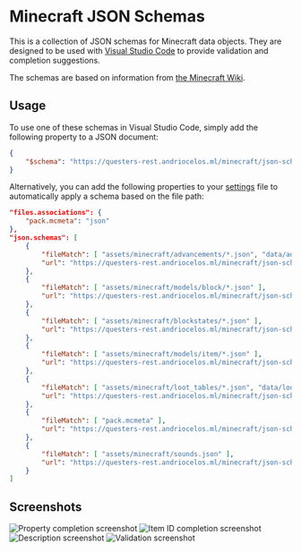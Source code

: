 Minecraft JSON Schemas
======================

This is a collection of JSON schemas for Minecraft data objects. They are designed to be used with [Visual Studio Code](https://code.visualstudio.com/) to provide validation and completion suggestions.

The schemas are based on information from [the Minecraft Wiki](https://minecraft.gamepedia.com/).

Usage
-----

To use one of these schemas in Visual Studio Code, simply add the following property to a JSON document:
```JSON
{
	"$schema": "https://questers-rest.andriocelos.ml/minecraft/json-schemas/<Minecraft version>/<schema name>.json"
}
```

Alternatively, you can add the following properties to your [settings](https://code.visualstudio.com/docs/getstarted/settings) file to automatically apply a schema based on the file path:
```JSON
"files.associations": {
	"pack.mcmeta": "json"
},
"json.schemas": [
	{
		"fileMatch": [ "assets/minecraft/advancements/*.json", "data/advancements/*.json" ],
		"url": "https://questers-rest.andriocelos.ml/minecraft/json-schemas/1.12/advancement.json"
	},
	{
		"fileMatch": [ "assets/minecraft/models/block/*.json" ],
		"url": "https://questers-rest.andriocelos.ml/minecraft/json-schemas/1.12/block_model.json"
	},
	{
		"fileMatch": [ "assets/minecraft/blockstates/*.json" ],
		"url": "https://questers-rest.andriocelos.ml/minecraft/json-schemas/1.12/block_states.json"
	},
	{
		"fileMatch": [ "assets/minecraft/models/item/*.json" ],
		"url": "https://questers-rest.andriocelos.ml/minecraft/json-schemas/1.12/item_model.json"
	},
	{
		"fileMatch": [ "assets/minecraft/loot_tables/*.json", "data/loot_tables/*.json" ],
		"url": "https://questers-rest.andriocelos.ml/minecraft/json-schemas/1.12/loot_table.json"
	},
	{
		"fileMatch": [ "pack.mcmeta" ],
		"url": "https://questers-rest.andriocelos.ml/minecraft/json-schemas/1.12/resource_pack.json"
	},
	{
		"fileMatch": [ "assets/minecraft/sounds.json" ],
		"url": "https://questers-rest.andriocelos.ml/minecraft/json-schemas/1.12/sounds.json"
	}
]
````

Screenshots
-----------

![Property completion screenshot](screenshots/screenshot1.png)
![Item ID completion screenshot](screenshots/screenshot2.png)
![Description screenshot](screenshots/screenshot3.png)
![Validation screenshot](screenshots/screenshot4.png)

